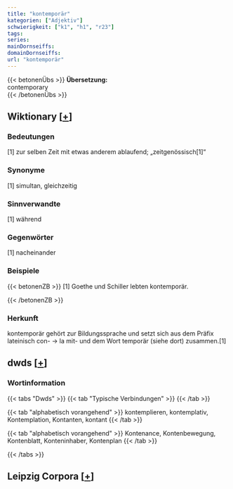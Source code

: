 ```yaml
---
title: "kontemporär"
kategorien: ["Adjektiv"]
schwierigkeit: ["k1", "h1", "r23"]
tags:
series:
mainDornseiffs:
domainDornseiffs:
url: "kontemporär"
---
```


{{< betonenÜbs >}}
**Übersetzung:**  
contemporary  
{{< /betonenÜbs >}}

## Wiktionary [[+](https://de.wiktionary.org/wiki/kontemporär)]

### Bedeutungen
[1] zur selben Zeit mit etwas anderem ablaufend; „zeitgenössisch[1]“  

### Synonyme
[1] simultan, gleichzeitig  

### Sinnverwandte
[1] während  

### Gegenwörter
[1] nacheinander  

### Beispiele
{{< betonenZB >}}
[1] Goethe und Schiller lebten kontemporär.  

{{< /betonenZB >}}
### Herkunft
kontemporär gehört zur Bildungssprache und setzt sich aus dem Präfix lateinisch con- → la mit- und dem Wort temporär (siehe dort) zusammen.[1]  



## dwds [[+](https://www.dwds.de/wb/kontemporär)]

### Wortinformation
{{< tabs "Dwds" >}}
{{< tab "Typische Verbindungen" >}}
{{< /tab >}}

{{< tab "alphabetisch vorangehend" >}}
kontemplieren, kontemplativ, Kontemplation, Kontanten, kontant
{{< /tab >}}

{{< tab "alphabetisch vorangehend" >}}
Kontenance, Kontenbewegung, Kontenblatt, Konteninhaber, Kontenplan
{{< /tab >}}

{{< /tabs >}}

## Leipzig Corpora [[+](https://corpora.uni-leipzig.de/en/res?word=kontemporär&corpusId=deu_newscrawl-public_2018)]


